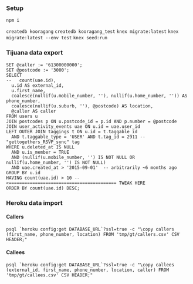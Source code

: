 ### Setup

`npm i`

`createdb kooragang`
`createdb kooragang_test`
`knex migrate:latest`
`knex migrate:latest --env test`
`knex seed:run`

### Tijuana data export

    SET @caller := '61300000000';
    SET @postcode := '3000';
    SELECT
    --   count(uae.id),
      u.id AS external_id,
      u.first_name,
      coalesce(nullif(u.mobile_number, ''), nullif(u.home_number, '')) AS phone_number,
      coalesce(nullif(u.suburb, ''), @postcode) AS location,
      @caller AS caller
    FROM users u
    JOIN postcodes p ON u.postcode_id = p.id AND p.number = @postcode
    JOIN user_activity_events uae ON u.id = uae.user_id
    LEFT OUTER JOIN taggings t ON u.id = t.taggable_id
      AND t.taggable_type = 'USER' AND t.tag_id = 2911 -- "gettogethers_RSVP_sync" tag
    WHERE u.deleted_at IS NULL
      AND u.is_member = TRUE
      AND (nullif(u.mobile_number, '') IS NOT NULL OR nullif(u.home_number, '') IS NOT NULL)
      AND uae.created_at > '2015-09-01'  -- arbitrarily ~6 months ago
    GROUP BY u.id
    HAVING count(uae.id) > 10 -- <========================================= TWEAK HERE
    ORDER BY count(uae.id) DESC;

### Heroku data import

#### Callers

```
psql `heroku config:get DATABASE_URL`?ssl=true -c "\copy callers (first_name, phone_number, location) FROM 'tmp/gt/callers.csv' CSV HEADER;"
```

#### Callees

```
psql `heroku config:get DATABASE_URL`?ssl=true -c "\copy callees (external_id, first_name, phone_number, location, caller) FROM 'tmp/gt/callees.csv' CSV HEADER;"
```
